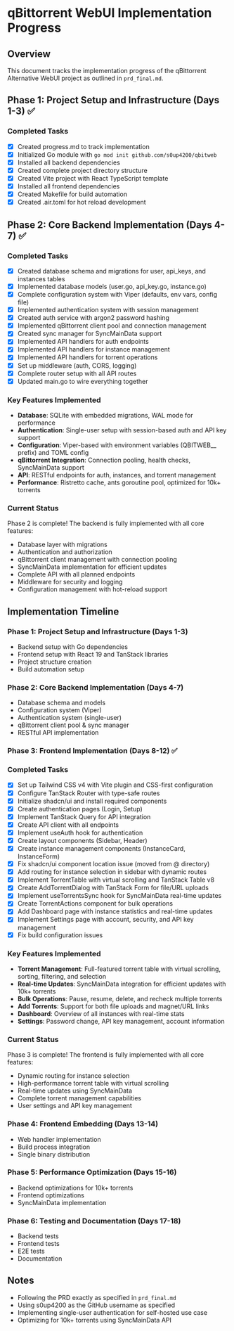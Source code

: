 # qBittorrent WebUI Implementation Progress

## Overview
This document tracks the implementation progress of the qBittorrent Alternative WebUI project as outlined in `prd_final.md`.

## Phase 1: Project Setup and Infrastructure (Days 1-3) ✅

### Completed Tasks
- [x] Created progress.md to track implementation
- [x] Initialized Go module with `go mod init github.com/s0up4200/qbitweb`
- [x] Installed all backend dependencies
- [x] Created complete project directory structure
- [x] Created Vite project with React TypeScript template
- [x] Installed all frontend dependencies
- [x] Created Makefile for build automation
- [x] Created .air.toml for hot reload development

## Phase 2: Core Backend Implementation (Days 4-7) ✅

### Completed Tasks
- [x] Created database schema and migrations for user, api_keys, and instances tables
- [x] Implemented database models (user.go, api_key.go, instance.go)
- [x] Complete configuration system with Viper (defaults, env vars, config file)
- [x] Implemented authentication system with session management
- [x] Created auth service with argon2 password hashing
- [x] Implemented qBittorrent client pool and connection management
- [x] Created sync manager for SyncMainData support
- [x] Implemented API handlers for auth endpoints
- [x] Implemented API handlers for instance management
- [x] Implemented API handlers for torrent operations
- [x] Set up middleware (auth, CORS, logging)
- [x] Complete router setup with all API routes
- [x] Updated main.go to wire everything together

### Key Features Implemented
- **Database**: SQLite with embedded migrations, WAL mode for performance
- **Authentication**: Single-user setup with session-based auth and API key support
- **Configuration**: Viper-based with environment variables (QBITWEB__ prefix) and TOML config
- **qBittorrent Integration**: Connection pooling, health checks, SyncMainData support
- **API**: RESTful endpoints for auth, instances, and torrent management
- **Performance**: Ristretto cache, ants goroutine pool, optimized for 10k+ torrents

### Current Status
Phase 2 is complete! The backend is fully implemented with all core features:
- Database layer with migrations
- Authentication and authorization
- qBittorrent client management with connection pooling
- SyncMainData implementation for efficient updates
- Complete API with all planned endpoints
- Middleware for security and logging
- Configuration management with hot-reload support

## Implementation Timeline

### Phase 1: Project Setup and Infrastructure (Days 1-3)
- Backend setup with Go dependencies
- Frontend setup with React 19 and TanStack libraries
- Project structure creation
- Build automation setup

### Phase 2: Core Backend Implementation (Days 4-7)
- Database schema and models
- Configuration system (Viper)
- Authentication system (single-user)
- qBittorrent client pool & sync manager
- RESTful API implementation

### Phase 3: Frontend Implementation (Days 8-12) ✅

### Completed Tasks
- [x] Set up Tailwind CSS v4 with Vite plugin and CSS-first configuration
- [x] Configure TanStack Router with type-safe routes
- [x] Initialize shadcn/ui and install required components
- [x] Create authentication pages (Login, Setup)
- [x] Implement TanStack Query for API integration
- [x] Create API client with all endpoints
- [x] Implement useAuth hook for authentication
- [x] Create layout components (Sidebar, Header)
- [x] Create instance management components (InstanceCard, InstanceForm)
- [x] Fix shadcn/ui component location issue (moved from @ directory)
- [x] Add routing for instance selection in sidebar with dynamic routes
- [x] Implement TorrentTable with virtual scrolling and TanStack Table v8
- [x] Create AddTorrentDialog with TanStack Form for file/URL uploads
- [x] Implement useTorrentsSync hook for SyncMainData real-time updates
- [x] Create TorrentActions component for bulk operations
- [x] Add Dashboard page with instance statistics and real-time updates
- [x] Implement Settings page with account, security, and API key management
- [x] Fix build configuration issues

### Key Features Implemented
- **Torrent Management**: Full-featured torrent table with virtual scrolling, sorting, filtering, and selection
- **Real-time Updates**: SyncMainData integration for efficient updates with 10k+ torrents
- **Bulk Operations**: Pause, resume, delete, and recheck multiple torrents
- **Add Torrents**: Support for both file uploads and magnet/URL links
- **Dashboard**: Overview of all instances with real-time stats
- **Settings**: Password change, API key management, account information

### Current Status
Phase 3 is complete! The frontend is fully implemented with all core features:
- Dynamic routing for instance selection
- High-performance torrent table with virtual scrolling
- Real-time updates using SyncMainData
- Complete torrent management capabilities
- User settings and API key management

### Phase 4: Frontend Embedding (Days 13-14)
- Web handler implementation
- Build process integration
- Single binary distribution

### Phase 5: Performance Optimization (Days 15-16)
- Backend optimizations for 10k+ torrents
- Frontend optimizations
- SyncMainData implementation

### Phase 6: Testing and Documentation (Days 17-18)
- Backend tests
- Frontend tests
- E2E tests
- Documentation

## Notes
- Following the PRD exactly as specified in `prd_final.md`
- Using s0up4200 as the GitHub username as specified
- Implementing single-user authentication for self-hosted use case
- Optimizing for 10k+ torrents using SyncMainData API